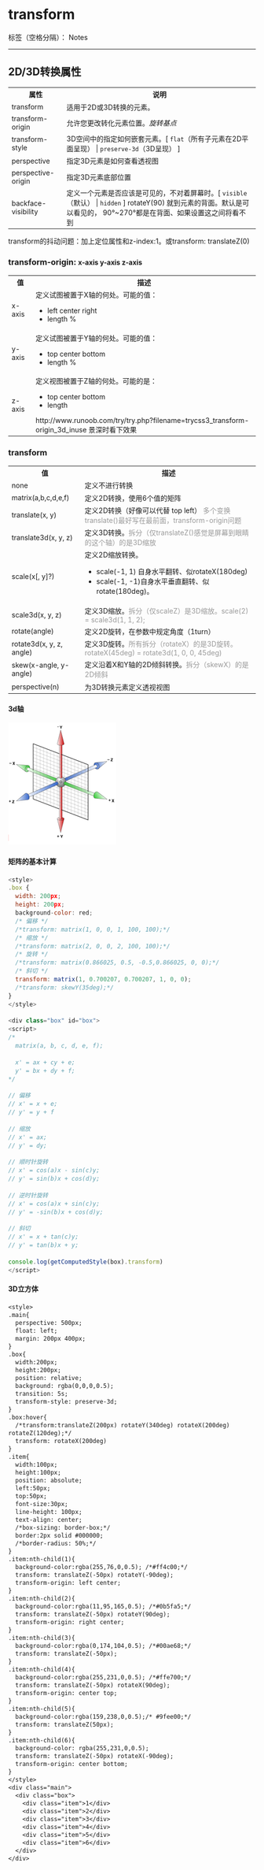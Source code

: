 ﻿# transform

标签（空格分隔）： Notes

---

<h2>2D/3D转换属性</h2>
<table>
  <tr>
    <th>属性</th>
    <th>说明</th>
  </tr>
  <tr>
    <td>transform</td>
    <td>适用于2D或3D转换的元素。</td>
  </tr>
  <tr>
    <td>transform-origin</td>
    <td>允许您更改转化元素位置。<em>旋转基点</em></td>
  </tr>
  <tr>
    <td>transform-style</td>
    <td>3D空间中的指定如何嵌套元素。[ <code>flat</code>（所有子元素在2D平面呈现） | <code>preserve-3d</code>（3D呈现） ]</td>
  </tr>
  <tr>
    <td>perspective</td>
    <td>指定3D元素是如何查看透视图</td>
  </tr>
  <tr>
    <td>perspective-origin</td>
    <td>指定3D元素底部位置</td>
  </tr>
  <tr>
    <td>backface-visibility</td>
    <td>定义一个元素是否应该是可见的，不对着屏幕时。[ <code>visible</code>（默认） | <code>hidden</code> ] rotateY(90) 就到元素的背面。默认是可以看见的， 90°~270°都是在背面、如果设置这之间将看不到</td>
  </tr>
</table>

<p>transform的抖动问题：加上定位属性和z-index:1。或transform: translateZ(0)</p>

<h3>transform-origin: <small>x-axis y-axis z-axis</small></h3>
<table>
  <tr>
    <th>值</th>
    <th>描述</th>
  </tr>
  <tr>
    <td>x-axis</td>
    <td>
        定义试图被置于X轴的何处。可能的值：
        <ul>
            <li>left center right</li>
            <li>length %</li>
        </ul>
    </td>
  </tr>
  <tr>
    <td>y-axis</td>
    <td>
        定义试图被置于Y轴的何处。可能的值：
        <ul>
            <li>top center bottom</li>
            <li>length %</li>
        </ul>
    </td>
  </tr>
  <tr>
    <td>z-axis</td>
    <td>
        定义视图被置于Z轴的何处。可能的是：
        <ul>
            <li>top center bottom</li>
            <li>length</li>
        </ul>
        http://www.runoob.com/try/try.php?filename=trycss3_transform-origin_3d_inuse 景深时看下效果
    </td>
  </tr>
</table>

<h3>transform</h3>
<table>
  <tr>
    <th>值</th>
    <th>描述</th>
  </tr>
  <tr>
    <td>none</td>
    <td>定义不进行转换</td>
  </tr>
  <tr>
    <td>matrix(a,b,c,d,e,f)</td>
    <td>定义2D转换，使用6个值的矩阵</td>
  </tr>
  <tr>
    <td>translate(x, y)</td>
    <td>定义2D转换（好像可以代替 top left） <span style="color: #999;">多个变换translate()最好写在最前面，transform-origin问题</span></td>
  </tr>
  <tr>
    <td>translate3d(x, y, z)</td>
    <td>定义3D转换。<span style="color: #999;">拆分（仅translateZ()感觉是屏幕到眼睛的这个轴）的是3D缩放</span></td>
  </tr>
  <tr>
    <td>scale(x[, y]?)</td>
    <td>定义2D缩放转换。
        <ul>
            <li>scale(-1, 1) 自身水平翻转、似rotateX(180deg)</li>
            <li>scale(-1, -1)自身水平垂直翻转、似rotate(180deg)。</li>
        </ul>
    </td>
  </tr>
  <tr>
    <td>scale3d(x, y, z)</td>
    <td>定义3D缩放。<span style="color: #999;">拆分（仅scaleZ）是3D缩放。scale(2) = scale3d(1, 1, 2);</span></td>
  </tr>
  <tr>
    <td>rotate(angle)</td>
    <td>定义2D旋转，在参数中规定角度（1turn）</td>
  </tr>
  <tr>
    <td>rotate3d(x, y, z, angle)</td>
    <td>定义3D旋转。<span style="color: #999;">所有拆分（rotateX）的是3D旋转。rotateX(45deg) = rotate3d(1, 0, 0, 45deg)</span></td>
  </tr>
  <tr>
    <td>skew(x-angle, y-angle)</td>
    <td>定义沿着X和Y轴的2D倾斜转换。<span style="color: #999;">拆分（skewX）的是2D倾斜</span></td>
  </tr>
  <tr>
    <td>perspective(n)</td>
    <td>为3D转换元素定义透视视图</td>
  </tr>
</table>

<h4>3d轴</h4>
<p><img src="https://raw.githubusercontent.com/rel-start/Notes/picture/picture/3Daxis.png" /></p>

<h4>矩阵的基本计算</h4>

```javascript
<style>
.box {
  width: 200px;
  height: 200px;
  background-color: red;
  /* 偏移 */
  /*transform: matrix(1, 0, 0, 1, 100, 100);*/
  /* 缩放 */
  /*transform: matrix(2, 0, 0, 2, 100, 100);*/
  /* 旋转 */
  /*transform: matrix(0.866025, 0.5, -0.5,0.866025, 0, 0);*/
  /* 斜切 */
  transform: matrix(1, 0.700207, 0.700207, 1, 0, 0);
  /*transform: skewY(35deg);*/
}
</style>

<div class="box" id="box">
<script>
/*
  matrix(a, b, c, d, e, f);

  x' = ax + cy + e;
  y' = bx + dy + f;
*/

// 偏移
// x' = x + e;
// y' = y + f

// 缩放
// x' = ax;
// y' = dy;

// 顺时针旋转
// x' = cos(a)x - sin(c)y;
// y' = sin(b)x + cos(d)y;

// 逆时针旋转
// x' = cos(a)x + sin(c)y;
// y' = -sin(b)x + cos(d)y;

// 斜切
// x' = x + tan(c)y;
// y' = tan(b)x + y;

console.log(getComputedStyle(box).transform)
</script>
```

<h4>3D立方体</h4>

```
<style>
.main{
  perspective: 500px;
  float: left;
  margin: 200px 400px;
}
.box{
  width:200px;
  height:200px;
  position: relative;
  background: rgba(0,0,0,0.5);
  transition: 5s;
  transform-style: preserve-3d;
}
.box:hover{
  /*transform:translateZ(200px) rotateY(340deg) rotateX(200deg) rotateZ(120deg);*/
  transform: rotateX(200deg)
}
.item{
  width:100px;
  height:100px;
  position: absolute;
  left:50px;
  top:50px;
  font-size:30px;
  line-height: 100px;
  text-align: center;
  /*box-sizing: border-box;*/
  border:2px solid #000000;
  /*border-radius: 50%;*/
}
.item:nth-child(1){
  background-color:rgba(255,76,0,0.5); /*#ff4c00;*/
  transform: translateZ(-50px) rotateY(-90deg);
  transform-origin: left center;
}
.item:nth-child(2){
  background-color:rgba(11,95,165,0.5); /*#0b5fa5;*/
  transform: translateZ(-50px) rotateY(90deg);
  transform-origin: right center;
}
.item:nth-child(3){
  background-color:rgba(0,174,104,0.5); /*#00ae68;*/
  transform: translateZ(-50px);
}
.item:nth-child(4){
  background-color:rgba(255,231,0,0.5); /*#ffe700;*/
  transform: translateZ(-50px) rotateX(90deg);
  transform-origin: center top;
}
.item:nth-child(5){
  background-color:rgba(159,238,0,0.5);/* #9fee00;*/
  transform: translateZ(50px);
}
.item:nth-child(6){
  background-color: rgba(255,231,0,0.5);
  transform: translateZ(-50px) rotateX(-90deg);
  transform-origin: center bottom;
}
</style>
<div class="main">
  <div class="box">
    <div class="item">1</div>
    <div class="item">2</div>
    <div class="item">3</div>
    <div class="item">4</div>
    <div class="item">5</div>
    <div class="item">6</div>
  </div>
</div>
```
